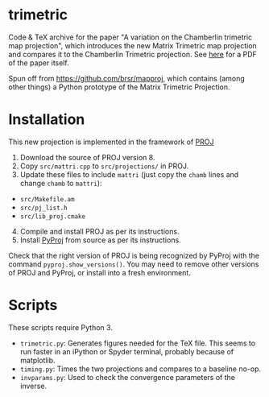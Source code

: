 # trimetric
Code & TeX archive for the paper "A variation on the Chamberlin trimetric map projection",
which introduces the new Matrix Trimetric map projection and compares it to the
Chamberlin Trimetric projection. See [here](https://github.com/brsr/trimetric/blob/main/tex/chamberlin_variation.pdf) for a PDF of the paper itself.

Spun off from https://github.com/brsr/mapproj, which contains (among other
things) a Python prototype of the Matrix Trimetric Projection.

# Installation
This new projection is implemented in the framework of [PROJ](https://github.com/OSGeo/PROJ)

1. Download the source of PROJ version 8.
2. Copy `src/mattri.cpp` to `src/projections/` in PROJ.
3. Update these files to include `mattri` (just copy the `chamb` lines and change `chamb` to `mattri`):
* `src/Makefile.am`
* `src/pj_list.h`
* `src/lib_proj.cmake`
4. Compile and install PROJ as per its instructions.
5. Install [PyProj](https://github.com/pyproj4/pyproj) from source as per its instructions.

Check that the right version of PROJ is being recognized by PyProj with the command `pyproj.show_versions()`. You may need to remove other versions of PROJ and PyProj, or install into a fresh environment.

# Scripts
These scripts require Python 3.

* `trimetric.py`: Generates figures needed for the TeX file. This seems to run faster in an iPython or Spyder terminal, probably because of matplotlib.
* `timing.py`: Times the two projections and compares to a baseline no-op.
* `invparams.py`: Used to check the convergence parameters of the inverse.
